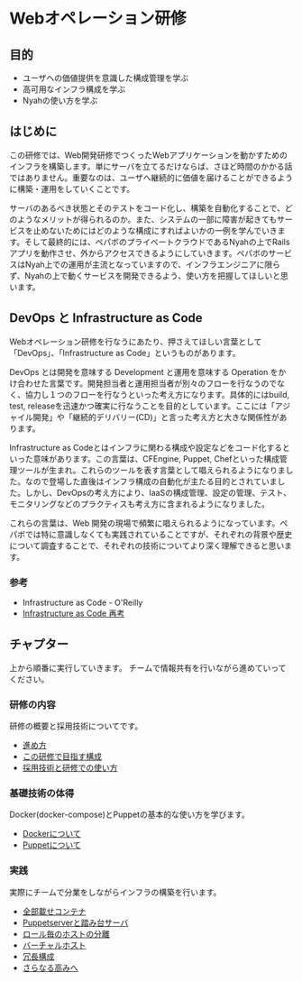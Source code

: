 # Webオペレーション研修

## 目的

- ユーザへの価値提供を意識した構成管理を学ぶ
- 高可用なインフラ構成を学ぶ
- Nyahの使い方を学ぶ

## はじめに

この研修では、Web開発研修でつくったWebアプリケーションを動かすためのインフラを構築します。単にサーバを立てるだけならば、さほど時間のかかる話ではありません。重要なのは、ユーザへ継続的に価値を届けることができるように構築・運用をしていくことです。

サーバのあるべき状態とそのテストをコード化し、構築を自動化することで、どのようなメリットが得られるのか。また、システムの一部に障害が起きてもサービスを止めないためにはどのような構成にすればよいかの一例を学んでいきます。そして最終的には、ペパボのプライベートクラウドであるNyahの上でRailsアプリを動作させ、外からアクセスできるようにしていきます。ペパボのサービスはNyah上での運用が主流となっていますので、インフラエンジニアに限らず、Nyahの上で動くサービスを開発できるよう、使い方を把握してほしいと思います。

## DevOps と Infrastructure as Code

Webオペレーション研修を行なうにあたり、押さえてほしい言葉として「DevOps」、「Infrastructure as Code」というものがあります。

DevOps とは開発を意味する Development と運用を意味する Operation をかけ合わせた言葉です。開発担当者と運用担当者が別々のフローを行なうのでなく、協力し１つのフローを行なうといった考え方になります。具体的にはbuild, test, releaseを迅速かつ確実に行なうことを目的としています。ここには「アジャイル開発」や「継続的デリバリー(CD)」と言った考え方と大きな関係性があります。

Infrastructure as Codeとはインフラに関わる構成や設定などをコード化するといった意味があります。この言葉は、CFEngine, Puppet, Chefといった構成管理ツールが生まれ。これらのツールを表す言葉として唱えられるようになりました。なので登場した直後はインフラ構成の自動化が主たる目的とされていました。しかし、DevOpsの考え方により、IaaSの構成管理、設定の管理、テスト、モニタリングなどのプラクティスも考え方に含まれるようになりました。

これらの言葉は、Web 開発の現場で頻繁に唱えられるようになっています。ペパボでは特に意識しなくても実践されていることですが、それぞれの背景や歴史について調査することで、それぞれの技術についてより深く理解できると思います。

### 参考

- Infrastructure as Code - O'Reilly
- [Infrastructure as Code 再考](http://mizzy.org/blog/2016/04/22/1/)

## チャプター

上から順番に実行していきます。
チームで情報共有を行いながら進めていってください。

### 研修の内容

研修の概要と採用技術についてです。

- [進め方](./chapters/about.md)
- [この研修で目指す構成](./chapters/system-overview.md)
- [採用技術と研修での使い方](./chapters/tools.md)

### 基礎技術の体得

Docker(docker-compose)とPuppetの基本的な使い方を学びます。

- [Dockerについて](./chapters/docker.md)
- [Puppetについて](./chapters/puppet.md)

### 実践

実際にチームで分業をしながらインフラの構築を行います。

- [全部載せコンテナ](./chapters/all_in_one.md)
- [Puppetserverと踏み台サーバ](./chapters/bastion_puppetserver.md)
- [ロール毎のホストの分離](./chapters/dividing_into_roles.md)
- [バーチャルホスト](./chapters/virtualhost.md)
- [冗長構成](./chapters/redundant.md)
- [さらなる高みへ](./chapters/higher.md)
